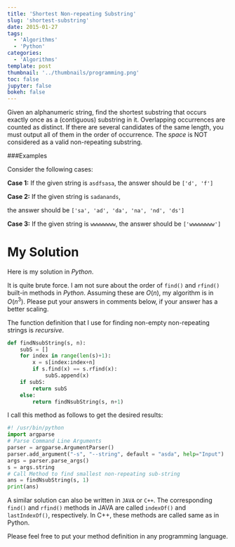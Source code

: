 ```yaml
---
title: 'Shortest Non-repeating Substring'
slug: 'shortest-substring'
date: 2015-01-27
tags:
  - 'Algorithms'
  - 'Python'
categories:
  - 'Algorithms'
template: post
thumbnail: '../thumbnails/programming.png'
toc: false
jupyter: false
bokeh: false
---
```


Given an alphanumeric string, find the shortest substring that occurs
exactly once as a (contiguous) substring in it. Overlapping occurrences
are counted as distinct. If there are several candidates of the same
length, you must output all of them in the order of occurrence. The
_space_ is NOT considered as a valid non-repeating substring.

###Examples

Consider the following cases:

**Case 1:** If the given string is `asdfsasa`, the answer should be
`['d', 'f']`

**Case 2:** If the given string is `sadanands`,

the answer should be `['sa', 'ad', 'da', 'na', 'nd', 'ds']`

**Case 3:** If the given string is `wwwwwwww`, the answer should be
`['wwwwwwww']`

# My Solution

Here is my solution in _Python_.

It is quite brute force. I am not sure about the order of `find()` and
`rfind()` built-in methods in _Python_. Assuming these are $O(n)$, my
algorithm is in $O(n^3)$. Please put your answers in comments below,
if your answer has a better scaling.

The function definition that I use for finding non-empty non-repeating
strings is _recursive_.

```python
def findNsubString(s, n):
    subS = []
    for index in range(len(s)+1):
        x = s[index:index+n]
        if s.find(x) == s.rfind(x):
            subS.append(x)
    if subS:
        return subS
    else:
        return findNsubString(s, n+1)
```

I call this method as follows to get the desired results:

```python
#! /usr/bin/python
import argparse
# Parse Command Line Arguments
parser = argparse.ArgumentParser()
parser.add_argument("-s", "--string", default = "asda", help="Input")
args = parser.parse_args()
s = args.string
# Call Method to find smallest non-repeating sub-string
ans = findNsubString(s, 1)
print(ans)
```

A similar solution can also be written in `JAVA` or `C++`. The corresponding
`find()` and `rfind()` methods in JAVA are called `indexOf()` and
`lastIndexOf()`, respectively. In C++, these methods are called same as
in Python.

Please feel free to put your method definition in any programming
language.
